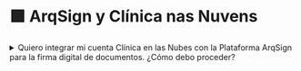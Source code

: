 # 🟪 ArqSign y Clínica nas Nuvens



<details>

<summary>Quiero integrar mi cuenta Clínica en las Nubes con la Plataforma ArqSign para la firma digital de documentos. ¿Cómo debo proceder?</summary>

A través de la asociación entre Clínica en las Nubes y ArqSign, las soluciones se conectan automáticamente, solo debes seguir los siguientes pasos:

1. Activa tu cuenta en Clínica en las Nubes;
2. Accede a la página de[ ](https://arquivar.com.br/arqsign/)[<mark style="color:blue;">compra de la Plataforma ArqSign</mark>](arqsign-y-clinica-nas-nuvens.md#quiero-integrar-mi-cuenta-clinica-en-las-nubes-con-la-plataforma-arqsign-para-la-firma-digital-de-do);
3. Elige tu plan y completa la adquisición;
4. Inicia sesión en la solución ArqSign;
5. En la cuenta de ArqSign, accede al menú **“Integraciones”** para tener acceso a la información que necesitas ingresar en Clínica nas Nuvens;
6. En tu cuenta de Clínica nas Nuvens, accede al menú **Configuraciones > Mi Empresa > Integraciones > Firma Digital** e ingresa la información solicitada;
7. ¡Listo! ¡Las soluciones están conectadas! Ahora solo tienes que enviar los documentos para firmar y cuando estén concluidos estarán disponibles en ambos software;
8. Para detalles sobre la usabilidad de la herramienta en Clínica nas Nuvens, accede al artículo sobre el [<mark style="color:blue;">funcionamiento de la firma digital.</mark>](https://intercom.help/clinicanasnuvens/pt-BR/articles/8486062-assinatura-digital-como-funciona)

</details>
